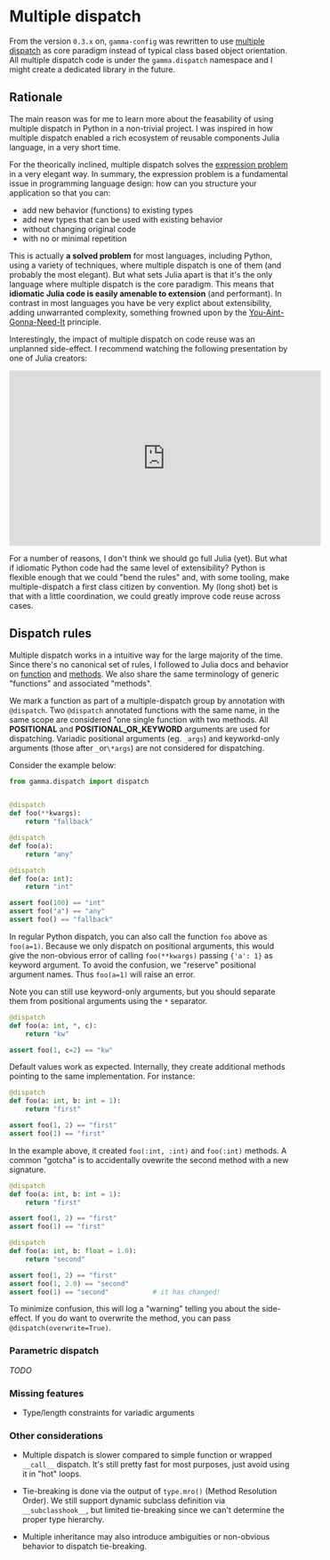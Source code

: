 # Multiple dispatch

From the version `0.3.x` on, `gamma-config` was rewritten to use
[multiple dispatch](https://en.wikipedia.org/wiki/Multiple_dispatch) as core paradigm
instead of typical class based object orientation. All multiple dispatch code is
under the `gamma.dispatch` namespace and I might create a dedicated library in the
future.

## Rationale

The main reason was for me to learn more about the feasability of using multiple
dispatch in Python in a non-trivial project. I was inspired in how multiple dispatch
enabled a rich ecosystem of reusable components Julia language, in a very short time.

For the theorically inclined, multiple dispatch solves the
[expression problem](https://eli.thegreenplace.net/2016/the-expression-problem-and-its-solutions/)
in a very elegant way. In summary, the expression problem is a fundamental issue in
programming language design: how can you structure your application so that you can:

-   add new behavior (functions) to existing types
-   add new types that can be used with existing behavior
-   without changing original code
-   with no or minimal repetition

This is actually **a solved problem** for most languages, including Python, using a
variety of techniques, where multiple dispatch is one of them (and probably the most
elegant). But what sets Julia apart is that it's the only language where multiple
dispatch is the core paradigm. This means that **idiomatic Julia code is easily amenable
to extension** (and performant). In contrast in most languages you have be very explict
about extensibility, adding unwarranted complexity, something frowned upon by the
[You-Aint-Gonna-Need-It](https://martinfowler.com/bliki/Yagni.html) principle.

Interestingly, the impact of multiple dispatch on code reuse was an unplanned
side-effect. I recommend watching the following presentation by one of Julia creators:

<iframe width="560" height="315" src="https://www.youtube.com/embed/kc9HwsxE1OY"
frameborder="0" allow="accelerometer; autoplay; clipboard-write; encrypted-media; gyroscope; picture-in-picture"
allowfullscreen></iframe>

For a number of reasons, I don't think we should go full Julia (yet). But what if
idiomatic Python code had the same level of extensibility? Python is flexible enough
that we could "bend the rules" and, with some tooling, make multiple-dispatch a first
class citizen by convention. My (long shot) bet is that with a little
coordination, we could greatly improve code reuse across cases.

## Dispatch rules

Multiple dispatch works in a intuitive way for the large majority of the time. Since
there's no canonical set of rules, I followed to Julia docs and behavior on
[function](https://docs.julialang.org/en/v1/manual/functions)
and [methods](https://docs.julialang.org/en/v1/manual/methods). We also share the same
terminology of generic "functions" and associated "methods".

We mark a function as part of a multiple-dispatch group by annotation with `@dispatch`.
Two `@dispatch` annotated functions with the same name, in the same scope are
considered "one single function with two methods. All **POSITIONAL** and **POSITIONAL_OR_KEYWORD**
arguments are used for dispatching. Variadic positional arguments (eg. `_args`) and
keyworkd-only arguments (those after `_`or`\*args`) are not considered for dispatching.

Consider the example below:

```py
from gamma.dispatch import dispatch


@dispatch
def foo(**kwargs):
    return "fallback"

@dispatch
def foo(a):
    return "any"

@dispatch
def foo(a: int):
    return "int"

assert foo(100) == "int"
assert foo("a") == "any"
assert foo() == "fallback"
```

In regular Python dispatch, you can also call the function `foo` above as `foo(a=1)`.
Because we only dispatch on positional arguments, this would give the non-obvious
error of calling `foo(**kwargs)` passing `{'a': 1}` as keyword argument. To avoid the
confusion, we "reserve" positional argument names. Thus `foo(a=1)` will raise an error.

Note you can still use keyword-only arguments, but you should separate them from
positional arguments using the `*` separator.

```py
@dispatch
def foo(a: int, *, c):
    return "kw"

assert foo(1, c=2) == "kw"
```

Default values work as expected. Internally, they create additional methods pointing
to the same implementation. For instance:

```py
@dispatch
def foo(a: int, b: int = 1):
    return "first"

assert foo(1, 2) == "first"
assert foo(1) == "first"
```

In the example above, it created `foo(:int, :int)` and `foo(:int)` methods. A
common "gotcha" is to accidentally ovewrite the second method with a new signature.

```py
@dispatch
def foo(a: int, b: int = 1):
    return "first"

assert foo(1, 2) == "first"
assert foo(1) == "first"

@dispatch
def foo(a: int, b: float = 1.0):
    return "second"

assert foo(1, 2) == "first"
assert foo(1, 2.0) == "second"
assert foo(1) == "second"           # it has changed!
```

To minimize confusion, this will log a "warning" telling you about the side-effect.
If you do want to overwrite the method, you can pass `@dispatch(overwrite=True)`.

### Parametric dispatch

_TODO_

### Missing features

-   Type/length constraints for variadic arguments

### Other considerations

-   Multiple dispatch is slower compared to simple function or wrapped `__call__`
    dispatch. It's still pretty fast for most purposes, just avoid using it in "hot"
    loops.

-   Tie-breaking is done via the output of `type.mro()` (Method Resolution Order). We
    still support dynamic subclass definition via `__subclasshook__`, but limited
    tie-breaking since we can't determine the proper type hierarchy.

-   Multiple inheritance may also introduce ambiguities or non-obvious behavior to
    dispatch tie-breaking.
